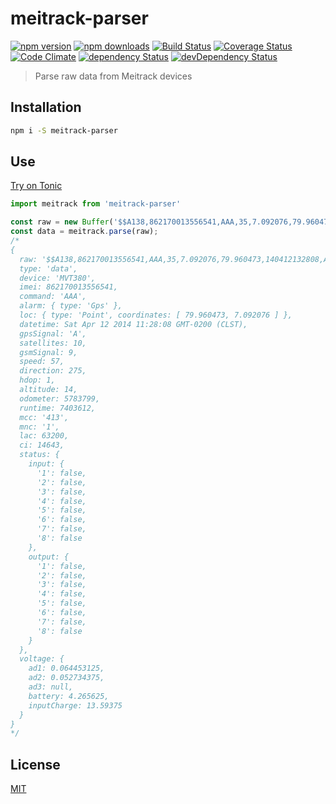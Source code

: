# meitrack-parser

[![npm version](https://img.shields.io/npm/v/meitrack-parser.svg?style=flat-square)](https://www.npmjs.com/package/meitrack-parser)
[![npm downloads](https://img.shields.io/npm/dm/meitrack-parser.svg?style=flat-square)](https://www.npmjs.com/package/meitrack-parser)
[![Build Status](https://img.shields.io/travis/lgaticaq/meitrack-parser.svg?style=flat-square)](https://travis-ci.org/lgaticaq/meitrack-parser)
[![Coverage Status](https://img.shields.io/coveralls/lgaticaq/meitrack-parser/master.svg?style=flat-square)](https://coveralls.io/github/lgaticaq/meitrack-parser?branch=master)
[![Code Climate](https://img.shields.io/codeclimate/github/lgaticaq/meitrack-parser.svg?style=flat-square)](https://codeclimate.com/github/lgaticaq/meitrack-parser)
[![dependency Status](https://img.shields.io/david/lgaticaq/meitrack-parser.svg?style=flat-square)](https://david-dm.org/lgaticaq/meitrack-parser#info=dependencies)
[![devDependency Status](https://img.shields.io/david/dev/lgaticaq/meitrack-parser.svg?style=flat-square)](https://david-dm.org/lgaticaq/meitrack-parser#info=devDependencies)

> Parse raw data from Meitrack devices

## Installation

```bash
npm i -S meitrack-parser
```

## Use

[Try on Tonic](https://tonicdev.com/npm/meitrack-parser)
```js
import meitrack from 'meitrack-parser'

const raw = new Buffer('$$A138,862170013556541,AAA,35,7.092076,79.960473,140412132808,A,10,9,57,275,1,14,5783799,7403612,413|1|F6E0|3933,0000,000B|0009||02D8|0122,*EE\r\n');
const data = meitrack.parse(raw);
/*
{ 
  raw: '$$A138,862170013556541,AAA,35,7.092076,79.960473,140412132808,A,10,9,57,275,1,14,5783799,7403612,413|1|F6E0|3933,0000,000B|0009||02D8|0122,*EE\r\n',
  type: 'data',
  device: 'MVT380',
  imei: 862170013556541,
  command: 'AAA',
  alarm: { type: 'Gps' },
  loc: { type: 'Point', coordinates: [ 79.960473, 7.092076 ] },
  datetime: Sat Apr 12 2014 11:28:08 GMT-0200 (CLST),
  gpsSignal: 'A',
  satellites: 10,
  gsmSignal: 9,
  speed: 57,
  direction: 275,
  hdop: 1,
  altitude: 14,
  odometer: 5783799,
  runtime: 7403612,
  mcc: '413',
  mnc: '1',
  lac: 63200,
  ci: 14643,
  status: { 
    input: {
      '1': false,
      '2': false,
      '3': false,
      '4': false,
      '5': false,
      '6': false,
      '7': false,
      '8': false
    },
    output: {
      '1': false,
      '2': false,
      '3': false,
      '4': false,
      '5': false,
      '6': false,
      '7': false,
      '8': false
    }
  },
  voltage: {
    ad1: 0.064453125,
    ad2: 0.052734375,
    ad3: null,
    battery: 4.265625,
    inputCharge: 13.59375
  }
}
*/
```

## License

[MIT](https://tldrlegal.com/license/mit-license)

